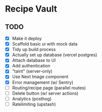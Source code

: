 # Recipe Vault

## TODO

- [x] Make it deploy
- [x] Scaffold basic ui with mock data
- [x] Tidy up build process
- [x] Actually set up database (vercel postgres)
- [x] Attach database to UI 
- [x] Add authentication
- [x] "taint" (server-only)
- [x] Use Next Image component
- [x] Error management (w/ Sentry)
- [ ] Routing/recipe page (parallel routes)
- [ ] Delete button (w/ server actions)
- [ ] Analytics (posthog)
- [ ] Ratelimiting (upstash)

